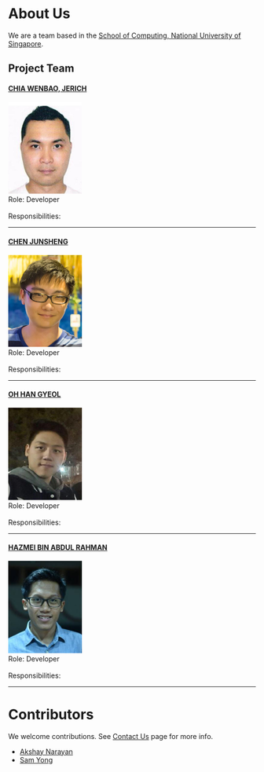 # About Us

We are a team based in the [School of Computing, National University of Singapore](http://www.comp.nus.edu.sg).

## Project Team

#### [CHIA WENBAO, JERICH](https://github.com/JerichChia) <br>
<img src="images/jerich.jpg" width="150"><br>
Role: Developer <br>  
Responsibilities:

-----

#### [CHEN JUNSHENG](https://github.com/jsfr0st)
<img src="images/junsheng.jpg" width="150"><br>
Role: Developer <br>  
Responsibilities:

-----

#### [OH HAN GYEOL](https://github.com/Leook0209)
<img src="images/Han.jpg" width="150"><br>
Role: Developer <br>  
Responsibilities:

-----

#### [HAZMEI BIN ABDUL RAHMAN](https://github.com/hazmei)
<img src="images/hazmei.jpg" width="150"><br>
Role: Developer <br>  
Responsibilities:

-----

# Contributors

We welcome contributions. See [Contact Us](ContactUs.md) page for more info.

* [Akshay Narayan](https://github.com/se-edu/addressbook-level4/pulls?q=is%3Apr+author%3Aokkhoy)
* [Sam Yong](https://github.com/se-edu/addressbook-level4/pulls?q=is%3Apr+author%3Amauris)
